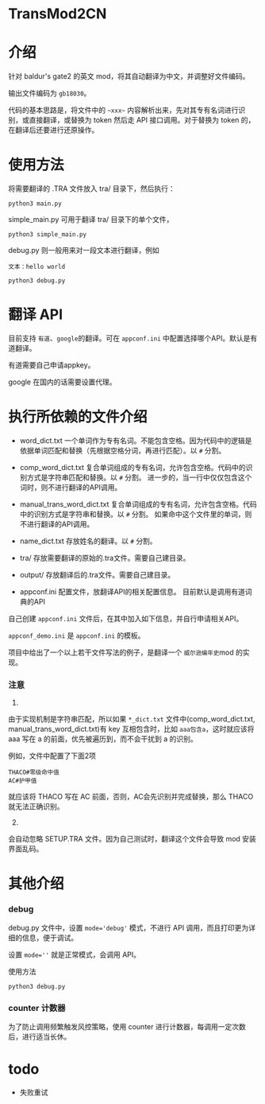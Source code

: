 # TransMod2CN

# 介绍

针对 baldur's gate2 的英文 mod，将其自动翻译为中文，并调整好文件编码。

输出文件编码为 `gb18030`。

代码的基本思路是，将文件中的 `~xxx~` 内容解析出来，先对其专有名词进行识别，或直接翻译，或替换为 token 然后走 API 接口调用。对于替换为 token 的，在翻译后还要进行还原操作。

# 使用方法

将需要翻译的 .TRA 文件放入 tra/ 目录下，然后执行：

```
python3 main.py
```

simple_main.py 可用于翻译 tra/ 目录下的单个文件，
```
python3 simple_main.py
```

debug.py 则一般用来对一段文本进行翻译，例如
```
文本：hello world

python3 debug.py
```

# 翻译 API

目前支持 `有道`、`google`的翻译。可在 `appconf.ini` 中配置选择哪个API。默认是有道翻译。

有道需要自己申请appkey。

google 在国内的话需要设置代理。

# 执行所依赖的文件介绍

- word_dict.txt 一个单词作为专有名词。不能包含空格。因为代码中的逻辑是依据单词匹配和替换（先根据空格分词，再进行匹配）。以 `#` 分割。

- comp_word_dict.txt 复合单词组成的专有名词，允许包含空格。代码中的识别方式是字符串匹配和替换。以 `#` 分割。
进一步的，当一行中仅仅包含这个词时，则不进行翻译的API调用。

- manual_trans_word_dict.txt 复合单词组成的专有名词，允许包含空格。代码中的识别方式是字符串和替换。以 `#` 分割。
如果命中这个文件里的单词，则不进行翻译的API调用。

- name_dict.txt 存放姓名的翻译。以 `#` 分割。

- tra/ 存放需要翻译的原始的.tra文件。需要自己建目录。

- output/ 存放翻译后的.tra文件。需要自己建目录。

- appconf.ini 配置文件，放翻译API的相关配置信息。
目前默认是调用有道词典的API

自己创建 `appconf.ini` 文件后，在其中加入如下信息，并自行申请相关API。

`appconf_demo.ini` 是 `appconf.ini` 的模板。

项目中给出了一个以上若干文件写法的例子，是翻译一个 `威尔逊编年史`mod 的实现。

### 注意

1.

由于实现机制是字符串匹配，所以如果 `*_dict.txt` 文件中(comp_word_dict.txt, manual_trans_word_dict.txt)有 key 互相包含时，比如 `aaa包含a`，这时就应该将 aaa 写在 a 的前面，优先被遍历到，而不会干扰到 a 的识别。

例如，文件中配置了下面2项
```
THACO#零级命中值
AC#护甲值
```
就应该将 THACO 写在 AC 前面，否则，AC会先识别并完成替换，那么 THACO 就无法正确识别。

2.

会自动忽略 SETUP.TRA 文件。因为自己测试时，翻译这个文件会导致 mod 安装界面乱码。

# 其他介绍

### debug

debug.py 文件中，设置 `mode='debug'` 模式，不进行 API 调用，而且打印更为详细的信息，便于调试。

设置 `mode=''` 就是正常模式，会调用 API。

使用方法
```
python3 debug.py
```

### counter 计数器

为了防止调用频繁触发风控策略，使用 counter 进行计数器，每调用一定次数后，进行适当长休。

# todo

- 失败重试